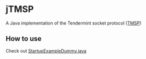 # jTMSP

A Java implementation of the Tendermint socket protocol ([TMSP](https://github.com/tendermint/tmsp))

## How to use

Check out [StartupExampleDummy.java](https://github.com/jTMSP/jTMSP/blob/master/src/main/java/com/github/jtmsp/StartupExampleDummy.java)
